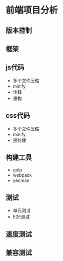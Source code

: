 # 前端项目分析

## 版本控制

## 框架

## js代码

* 多个文件压缩
* minify
* 注释
* 重构

## css代码

* 多个文件压缩
* minify
* 预处理

## 构建工具

* gulp
* webpack
* yeoman

## 测试

* 单元测试
* E2E测试

## 速度测试

## 兼容测试
